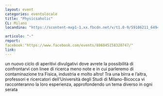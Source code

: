 ```yaml
---
layout: event
categories: eventolocale
title: "Physicsaholic"
CL: Milano 
locandina: "https://scontent-mxp1-1.xx.fbcdn.net/v/t1.0-9/59106211_649476502171768_6260860233531260928_n.jpg?_nc_cat=111&_nc_ht=scontent-mxp1-1.xx&oh=b0b9ff83426c51f4f33e0b8c8e4b6525&oe=5D9A5A3A"

articolo: "-"
report:
facebook:"https://www.facebook.com/events/886845158320747/"
link:
---
```

un nuovo ciclo di aperitivi divulgativi dove avrete la possibilità di confrontarvi con linee di ricerca meno note e in cui parleremo di contaminazione tra Fisica, industria e molto altro!
Tra una birra e l’altra, professori e ricercatori dell’Università degli Studi di Milano-Bicocca vi racconteranno la loro esperienza, approfondendo un tema diverso in ogni serata
